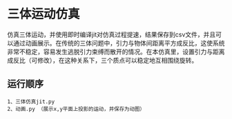 # 三体运动仿真

仿真三体运动，并使用即时编译jit对仿真过程提速，结果保存到csv文件，并且可以通过动画展示。在传统的三体问题中，引力与物体间距离平方成反比，这使系统非常不稳定，容易发生逃脱引力束缚而散开的情况。在本仿真里，设置引力与距离成反比（可修改），在这种关系下，三个质点可以稳定地互相围绕旋转。

## 运行顺序
```
1、三体仿真jit.py 
2、动画.py （展示x,y平面上投影的运动，并保存为动图）
```
